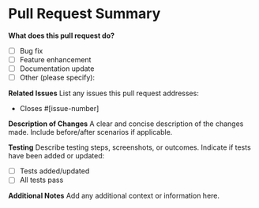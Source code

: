 # Pull Request Summary

**What does this pull request do?**
- [ ] Bug fix
- [ ] Feature enhancement
- [ ] Documentation update
- [ ] Other (please specify):

**Related Issues**
List any issues this pull request addresses:
- Closes #[issue-number]

**Description of Changes**
A clear and concise description of the changes made. Include before/after scenarios if applicable.

**Testing**
Describe testing steps, screenshots, or outcomes. Indicate if tests have been added or updated:
- [ ] Tests added/updated
- [ ] All tests pass

**Additional Notes**
Add any additional context or information here.
